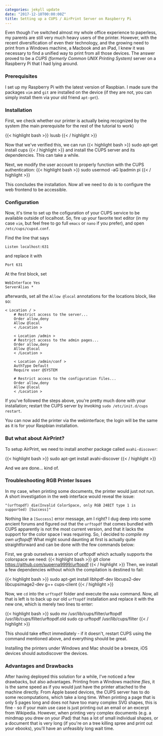 ```yaml
---
categories: jekyll update
date: "2017-12-18T00:00:00Z"
title: Setting up a CUPS / AirPrint Server on Raspberry Pi
---
```


Even though I've switched almost my whole office experience to paperless, my parents are still very much heavy users of the printer. However, with the recent diversification of even their technology, and the growing need to print from a Windows machine, a Macbook and an iPad, I knew it was necessary to find a unified way to print from all those devices. The answer proved to be a _CUPS (formerly Common UNIX Printing System)_ server on a Raspberry Pi that I had lying around.

### Prerequisites
I set up my Raspberry Pi with the latest version of Raspbian. I made sure the packages `vim` and `git` are installed on the device (if they are not, you can simply install them via your old friend `apt-get`).

### Installation
First, we check whether our printer is actually being recognized by the system (the main prerequisite for the rest of the tutorial to work)

{{< highlight bash >}}
lsusb
{{< / highlight >}}

Now that we've verified this, we can run
{{< highlight bash >}}
sudo apt-get install cups
{{< / highlight >}}
and install the CUPS server and its dependencies. This can take a while.

Next, we modify the user account to properly function with the CUPS authentication:
{{< highlight bash >}}
sudo usermod -aG lpadmin pi
{{< / highlight >}}

This concludes the installation. Now all we need to do is to configure the web frontend to be accessible.

### Configuration
Now, it's time to set up the cofiguration of your CUPS service to be available outside of localhost. So, fire up your favorite text editor (in my case `vim`, but feel free to go full `emacs` or `nano` if you prefer), and open `/etc/cups/cupsd.conf`.

Find the line that says

```
Listen localhost:631
```

and replace it with

```
Port 631
```

At the first block, set

```
WebInterface Yes
ServerAlias *
```

afterwards, set all the `Allow @local` annotations for the locations block, like so:

```
< Location / >
	# Restrict access to the server...
	Order allow,deny
	Allow @local
	< /Location >
	
	< Location /admin >
	# Restrict access to the admin pages...
	Order allow,deny
	Allow @local
	< /Location >
	
	< Location /admin/conf >
	AuthType Default
	Require user @SYSTEM
	
	# Restrict access to the configuration files...
	Order allow,deny
	Allow @local
	< /Location >
```

If you've followed the steps above, you're pretty much done with your installation; restart the CUPS server by invoking `sudo /etc/init.d/cups restart`.

You can now add the printer via the webinterface; the login will be the same as it is for your Raspbian installation.

### But what about AirPrint?

To setup AirPrint, we need to install another package called `avahi-discover`:

{{< highlight bash >}}
sudo apt-get install avahi-discover
{{< / highlight >}}

And we are done... kind of.

### Troubleshooting RGB Printer Issues

In my case, when printing some documents, the printer would just not run. A short investigation in the web interface would reveal the issue:

```
"(urftopdf) die(Invalid ColorSpace, only RGB 24BIT type 1 is supported) [Success]"
```
Nothing like a `[Success]` error message, am I right? I dug deep into some ancient forums and figured out that the `urftopdf` that comes bundled with CUPS apparently is not the most current version, and that it lacks the support for the color space I was requiring. So, I decided to _compile my own urftopdf_! What might sound daunting at first is actually quite straightforward and can be done with the few commands below:

First, we grab ourselves a version of urftopdf which actually supports the colorspace we need:
{{< highlight bash >}}
git clone https://github.com/superna9999/urftopdf
{{< / highlight >}}
Then, we install a few dependencies without which the compilation is destined to fail:

{{< highlight bash >}}
sudo apt-get install libhpdf-dev libcups2-dev libcupsimage2-dev g++ cups-client
{{< / highlight >}}

Now, we `cd` into the `urftopdf` folder and execute the `make` command. Now, all that is left is to back up our old `urftopdf` installation and replace it with the new one, which is merely two lines to enter:

{{< highlight bash >}}
sudo mv /usr/lib/cups/filter/urftopdf /usr/lib/cups/filter/urftopdf.old
sudo cp urftopdf /usr/lib/cups/filter
{{< / highlight >}}

This should take effect immediately - if it doesn't, restart CUPS using the command mentioned above, and everything should be great.

Installing the printers under Windows and Mac should be a breeze, iOS devices should autodiscover the devices.

### Advantages and Drawbacks
After having deployed this solution for a while, I've noticed a few drawbacks, but also advantages. Printing from a Windows machine _flies_, it is the same speed as if you would just have the printer attached to the machine directly. From Apple based devices, the CUPS server has to do some recomputations, which take a long time. When printing a page that is only 5 pages long and does not have too many complex SVG shapes, this is fine - so if your main use case is just printing out an email or an excerpt from Wikipedia. However, when printing very complex documents (e.g. a mindmap you drew on your iPad) that has a lot of small individual shapes, or a document that is very long (if you're on a tree killing spree and print out your ebooks), you'll have an unfeasibly long wait time.
